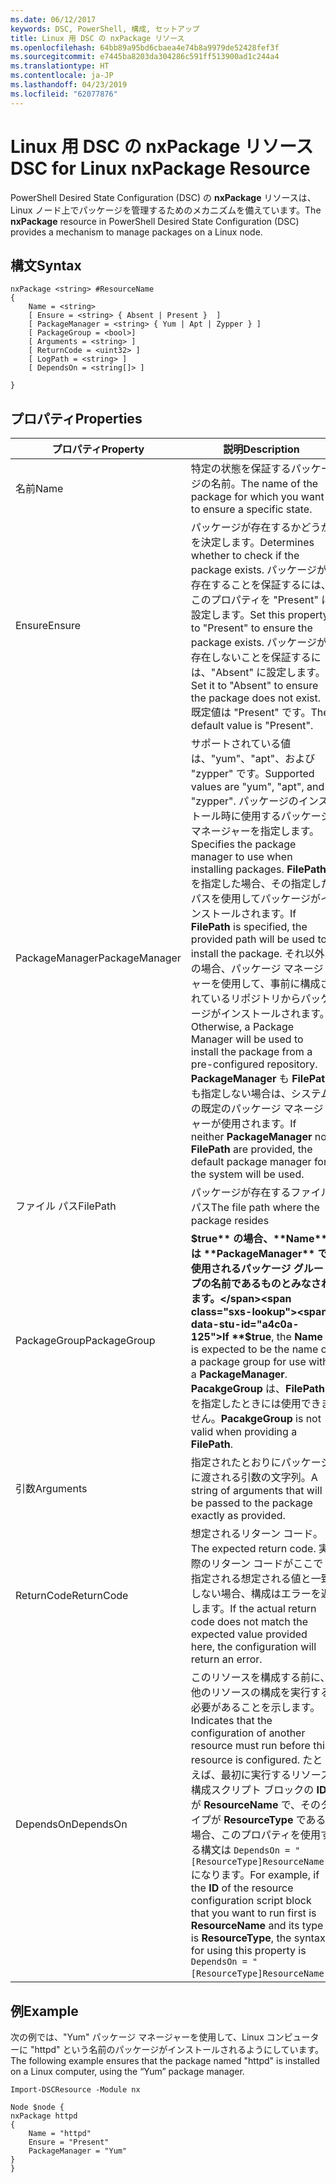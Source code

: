 ```yaml
---
ms.date: 06/12/2017
keywords: DSC, PowerShell, 構成, セットアップ
title: Linux 用 DSC の nxPackage リソース
ms.openlocfilehash: 64bb89a95bd6cbaea4e74b8a9979de52428fef3f
ms.sourcegitcommit: e7445ba8203da304286c591ff513900ad1c244a4
ms.translationtype: HT
ms.contentlocale: ja-JP
ms.lasthandoff: 04/23/2019
ms.locfileid: "62077876"
---
```

# <a name="dsc-for-linux-nxpackage-resource"></a><span data-ttu-id="a4c0a-103">Linux 用 DSC の nxPackage リソース</span><span class="sxs-lookup"><span data-stu-id="a4c0a-103">DSC for Linux nxPackage Resource</span></span>

<span data-ttu-id="a4c0a-104">PowerShell Desired State Configuration (DSC) の **nxPackage** リソースは、Linux ノード上でパッケージを管理するためのメカニズムを備えています。</span><span class="sxs-lookup"><span data-stu-id="a4c0a-104">The **nxPackage** resource in PowerShell Desired State Configuration (DSC) provides a mechanism to manage packages on a Linux node.</span></span>

## <a name="syntax"></a><span data-ttu-id="a4c0a-105">構文</span><span class="sxs-lookup"><span data-stu-id="a4c0a-105">Syntax</span></span>

```
nxPackage <string> #ResourceName
{
    Name = <string>
    [ Ensure = <string> { Absent | Present }  ]
    [ PackageManager = <string> { Yum | Apt | Zypper } ]
    [ PackageGroup = <bool>]
    [ Arguments = <string> ]
    [ ReturnCode = <uint32> ]
    [ LogPath = <string> ]
    [ DependsOn = <string[]> ]

}
```

## <a name="properties"></a><span data-ttu-id="a4c0a-106">プロパティ</span><span class="sxs-lookup"><span data-stu-id="a4c0a-106">Properties</span></span>

|  <span data-ttu-id="a4c0a-107">プロパティ</span><span class="sxs-lookup"><span data-stu-id="a4c0a-107">Property</span></span> |  <span data-ttu-id="a4c0a-108">説明</span><span class="sxs-lookup"><span data-stu-id="a4c0a-108">Description</span></span> |
|---|---|
| <span data-ttu-id="a4c0a-109">名前</span><span class="sxs-lookup"><span data-stu-id="a4c0a-109">Name</span></span>| <span data-ttu-id="a4c0a-110">特定の状態を保証するパッケージの名前。</span><span class="sxs-lookup"><span data-stu-id="a4c0a-110">The name of the package for which you want to ensure a specific state.</span></span>|
| <span data-ttu-id="a4c0a-111">Ensure</span><span class="sxs-lookup"><span data-stu-id="a4c0a-111">Ensure</span></span>| <span data-ttu-id="a4c0a-112">パッケージが存在するかどうかを決定します。</span><span class="sxs-lookup"><span data-stu-id="a4c0a-112">Determines whether to check if the package exists.</span></span> <span data-ttu-id="a4c0a-113">パッケージが存在することを保証するには、このプロパティを "Present" に設定します。</span><span class="sxs-lookup"><span data-stu-id="a4c0a-113">Set this property to "Present" to ensure the package exists.</span></span> <span data-ttu-id="a4c0a-114">パッケージが存在しないことを保証するには、"Absent" に設定します。</span><span class="sxs-lookup"><span data-stu-id="a4c0a-114">Set it to "Absent" to ensure the package does not exist.</span></span> <span data-ttu-id="a4c0a-115">既定値は "Present" です。</span><span class="sxs-lookup"><span data-stu-id="a4c0a-115">The default value is "Present".</span></span>|
| <span data-ttu-id="a4c0a-116">PackageManager</span><span class="sxs-lookup"><span data-stu-id="a4c0a-116">PackageManager</span></span>| <span data-ttu-id="a4c0a-117">サポートされている値は、"yum"、"apt"、および "zypper" です。</span><span class="sxs-lookup"><span data-stu-id="a4c0a-117">Supported values are "yum", "apt", and "zypper".</span></span> <span data-ttu-id="a4c0a-118">パッケージのインストール時に使用するパッケージ マネージャーを指定します。</span><span class="sxs-lookup"><span data-stu-id="a4c0a-118">Specifies the package manager to use when installing packages.</span></span> <span data-ttu-id="a4c0a-119">**FilePath** を指定した場合、その指定したパスを使用してパッケージがインストールされます。</span><span class="sxs-lookup"><span data-stu-id="a4c0a-119">If **FilePath** is specified, the provided path will be used to install the package.</span></span> <span data-ttu-id="a4c0a-120">それ以外の場合、パッケージ マネージャーを使用して、事前に構成されているリポジトリからパッケージがインストールされます。</span><span class="sxs-lookup"><span data-stu-id="a4c0a-120">Otherwise, a Package Manager will be used to install the package from a pre-configured repository.</span></span> <span data-ttu-id="a4c0a-121">**PackageManager** も **FilePath** も指定しない場合は、システムの既定のパッケージ マネージャーが使用されます。</span><span class="sxs-lookup"><span data-stu-id="a4c0a-121">If neither **PackageManager** nor **FilePath** are provided, the default package manager for the system will be used.</span></span>|
| <span data-ttu-id="a4c0a-122">ファイル パス</span><span class="sxs-lookup"><span data-stu-id="a4c0a-122">FilePath</span></span>| <span data-ttu-id="a4c0a-123">パッケージが存在するファイル パス</span><span class="sxs-lookup"><span data-stu-id="a4c0a-123">The file path where the package resides</span></span>|
| <span data-ttu-id="a4c0a-124">PackageGroup</span><span class="sxs-lookup"><span data-stu-id="a4c0a-124">PackageGroup</span></span>| <span data-ttu-id="a4c0a-125">**$true** の場合、**Name** は **PackageManager** で使用されるパッケージ グループの名前であるものとみなされます。</span><span class="sxs-lookup"><span data-stu-id="a4c0a-125">If **$true**, the **Name** is expected to be the name of a package group for use with a **PackageManager**.</span></span> <span data-ttu-id="a4c0a-126">**PacakgeGroup** は、**FilePath** を指定したときには使用できません。</span><span class="sxs-lookup"><span data-stu-id="a4c0a-126">**PacakgeGroup** is not valid when providing a **FilePath**.</span></span>|
| <span data-ttu-id="a4c0a-127">引数</span><span class="sxs-lookup"><span data-stu-id="a4c0a-127">Arguments</span></span>| <span data-ttu-id="a4c0a-128">指定されたとおりにパッケージに渡される引数の文字列。</span><span class="sxs-lookup"><span data-stu-id="a4c0a-128">A string of arguments that will be passed to the package exactly as provided.</span></span>|
| <span data-ttu-id="a4c0a-129">ReturnCode</span><span class="sxs-lookup"><span data-stu-id="a4c0a-129">ReturnCode</span></span>| <span data-ttu-id="a4c0a-130">想定されるリターン コード。</span><span class="sxs-lookup"><span data-stu-id="a4c0a-130">The expected return code.</span></span> <span data-ttu-id="a4c0a-131">実際のリターン コードがここで指定される想定される値と一致しない場合、構成はエラーを返します。</span><span class="sxs-lookup"><span data-stu-id="a4c0a-131">If the actual return code does not match the expected value provided here, the configuration will return an error.</span></span>|
| <span data-ttu-id="a4c0a-132">DependsOn</span><span class="sxs-lookup"><span data-stu-id="a4c0a-132">DependsOn</span></span> | <span data-ttu-id="a4c0a-133">このリソースを構成する前に、他のリソースの構成を実行する必要があることを示します。</span><span class="sxs-lookup"><span data-stu-id="a4c0a-133">Indicates that the configuration of another resource must run before this resource is configured.</span></span> <span data-ttu-id="a4c0a-134">たとえば、最初に実行するリソース構成スクリプト ブロックの **ID** が **ResourceName** で、そのタイプが **ResourceType** である場合、このプロパティを使用する構文は `DependsOn = "[ResourceType]ResourceName"` になります。</span><span class="sxs-lookup"><span data-stu-id="a4c0a-134">For example, if the **ID** of the resource configuration script block that you want to run first is **ResourceName** and its type is **ResourceType**, the syntax for using this property is `DependsOn = "[ResourceType]ResourceName"`.</span></span>|

## <a name="example"></a><span data-ttu-id="a4c0a-135">例</span><span class="sxs-lookup"><span data-stu-id="a4c0a-135">Example</span></span>

<span data-ttu-id="a4c0a-136">次の例では、"Yum" パッケージ マネージャーを使用して、Linux コンピューターに "httpd" という名前のパッケージがインストールされるようにしています。</span><span class="sxs-lookup"><span data-stu-id="a4c0a-136">The following example ensures that the package named "httpd" is installed on a Linux computer, using the “Yum” package manager.</span></span>

```
Import-DSCResource -Module nx

Node $node {
nxPackage httpd
{
    Name = "httpd"
    Ensure = "Present"
    PackageManager = "Yum"
}
}
```